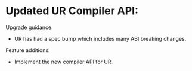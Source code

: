 # Updated UR Compiler API:

Upgrade guidance:
* UR has had a spec bump which includes many ABI breaking changes.

Feature additions:
* Implement the new compiler API for UR.
